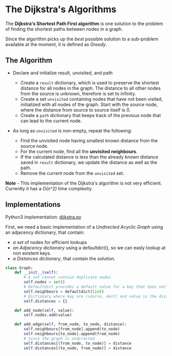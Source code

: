 # The Dijkstra's Algorithms

The **Dijkstra's Shortest Path First algorithm** is one solution to the problem of finding the shortest paths between nodes in a graph.

Since the algorithm picks up the _best_ possible solution to a sub-problem available at the moment, it is defined as _Greedy_.

## The Algorithm

- Declare and initialize result, unvisited, and path
    - Create a `result` dictionary, which is used to preserve the shortest distance for all nodes in the graph. The distance to all other nodes from the source is unknown, therefore is set to infinity.
    - Create a set `unvisited` containing nodes that have not been visited, initialized with all nodes of the graph. Start with the source node, where the distance from source to source itself is 0.
    - Create a `path` dictionary that keeps track of the previous node that can lead to the current node.

- As long as `unvisited` is non-empty, repeat the following:
    - Find the unvisited node having smallest known distance from the source node.
    - For the current node, find all the **unvisited neighbours**.
    - If the calculated distance is less than the already known distance saved in `result` dictionary, we update the distance as well as the path.
    - Remove the current node from the `unvisited` set.

**Note** - This implementation of the Dijkstra's algorithm is not very efficient. Currently it has a *O(n^2)* time complexity.

## Implementations

Python3 implementation: [dijkstra.py](../solutions/dijkstra.py)

First, we need a basic implementation of a _Undirected Acyclic Graph_ using an adjacency dictionary, that contain:
- _a set_ of nodes for efficient lookups
- _an Adjacency dictionary_ using a defaultdict(), so we can easly lookup at non existent keys.
- _a Distances dictionary_, that contain the solution.

```python
class Graph:
    def __init__(self):
        # A set cannot contain duplicate nodes
        self.nodes = set()                   
        # Defaultdict provides a default value for a key that does not exists
        self.neighbours = defaultdict(list)  
        # Dictionary where key are (source, dest) and value is the distance
        self.distances = {}                  

    def add_node(self, value):
        self.nodes.add(value)

    def add_edge(self, from_node, to_node, distance):
        self.neighbours[from_node].append(to_node)
        self.neighbours[to_node].append(from_node)
        # Since the graph is undirected
        self.distances[(from_node, to_node)] = distance
        self.distances[(to_node, from_node)] = distance    
```
